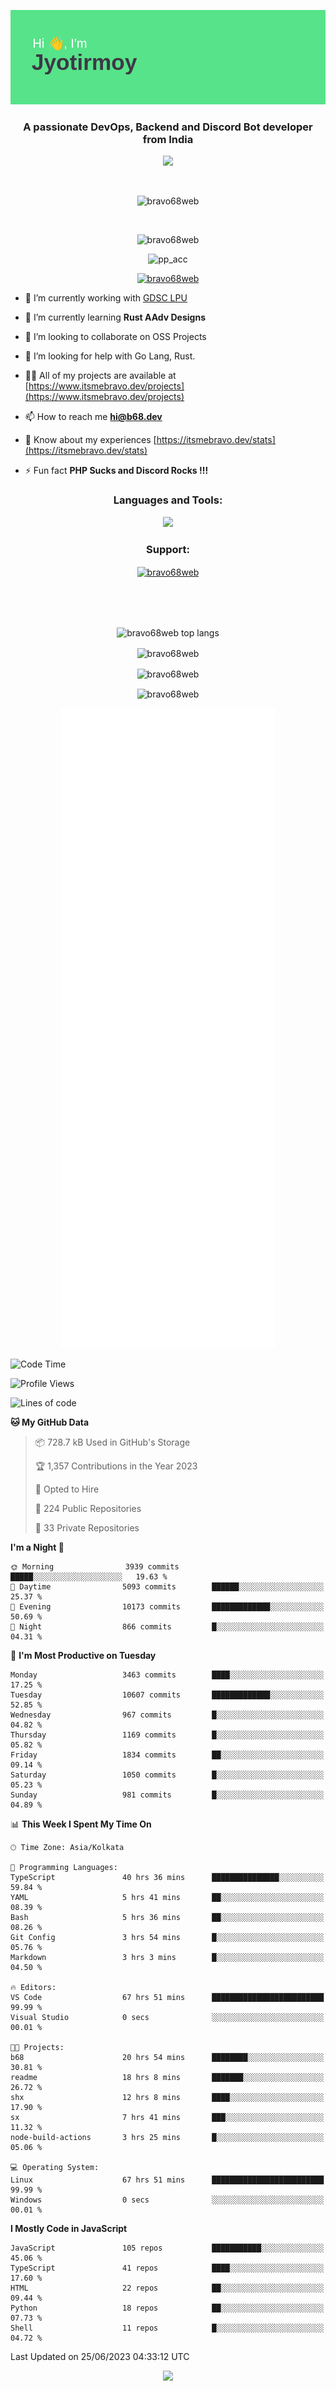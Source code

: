 <p align="center"><img src="header.png"></p>
<h3 align="center">A passionate DevOps, Backend and Discord Bot developer from India</h3>

<p align="center"><a href="https://discord.com/users/457039372009865226"><img src="https://lanyard-profile-readme.vercel.app/api/457039372009865226"></a></p>
                           
<br>
<p align="center"> <img src="https://komarev.com/ghpvc/?username=bravo68web&label=Profile%20views&color=0e75b6&style=flat" alt="bravo68web" /> </p>
<br>


<p align="center"><img src="https://github-profile-trophy.vercel.app/?username=bravo68web&theme=discord&column=3&row=2" alt="bravo68web" /> </p>
<p align="center"><img src="https://osu-embed.b68dev.xyz/pp_acc" alt="pp_acc" /> </p>

<p align="center"> <a href="https://twitter.com/bravo68web" target="blank"><img src="https://img.shields.io/twitter/follow/bravo68web?logo=twitter&style=for-the-badge" alt="bravo68web" /></a> </p>

- 🔭 I’m currently working with [GDSC LPU](https://gdsclpu.live/)

- 🌱 I’m currently learning **Rust AAdv Designs**

- 👯 I’m looking to collaborate on OSS Projects

- 🤝 I’m looking for help with Go Lang, Rust.

- 👨‍💻 All of my projects are available at [https://www.itsmebravo.dev/projects](https://www.itsmebravo.dev/projects)

<!-- - 💬 Ask me about **DF Techs** -->

- 📫 How to reach me **hi@b68.dev**

- 📄 Know about my experiences [https://itsmebravo.dev/stats](https://itsmebravo.dev/stats)

- ⚡ Fun fact **PHP Sucks and Discord Rocks !!!**

<h3 align="center">Languages and Tools:</h3>
<p align="center"> 
<img src="https://skillicons.dev/icons?i=aws,bash,c,cs,cpp,cloudflare,css,dart,devto,discord,bots,docker,electron,ember,emotion,express,fastapi,figma,firebase,flask,gcp,git,github,githubactions,go,gitlab,graphql,heroku,html,ai,ipfs,js,jest,linux,md,mastodon,mongodb,neovim,netlify,nextjs,nginx,nodejs,postgres,postman,powershell,py,react,redis,regex,replit,rocket,rust,sqlite,mysql,stackoverflow,styledcomponents,supabase,sentry,solidity,svg,tailwind,tauri,twitter,ts,unity,v,vercel,vim,vite,wasm,webpack,workers&perline=8&theme=dark" />
</p>

<h3 align="center">Support:</h3>
<p align="center"><a href="https://www.buymeacoffee.com/bravo68web"> <img align="center" src="https://cdn.buymeacoffee.com/buttons/v2/default-yellow.png" height="50" width="210" alt="bravo68web" /></a></p><br><br>
<br>

<p align="center"> <img align="center" src="https://github-readme-stats-sync.vercel.app/api/top-langs?username=bravo68web&count_private=true&show_icons=true&theme=radical&border_radius=10&&langs_count=10&layout=compact" alt="bravo68web top langs" /></p>

<p align="center"> <img align="center" src="https://github-readme-stats-sync.vercel.app/api?username=bravo68web&count_private=true&show_icons=true&theme=radical&border_radius=10" alt="bravo68web" /></p>

<p align="center"> <img align="center" src="https://github-readme-streak-stats.herokuapp.com?user=bravo68web&theme=dracula&hide_border=true" alt="bravo68web" /></p>

<p align="center"> <img align="center" src="https://github-readme-stats-sync.vercel.app/api/wakatime?username=bravo68web&count_private=true&show_icons=true&theme=aura_dark&border_radius=10&&langs_count=10&layout=compact&range=last_7_days" alt="bravo68web" /></p>

<p align="center"><img src="https://raw.githubusercontent.com/BRAVO68WEB/BRAVO68WEB/master/github-metrics.svg"></p>

<!--START_SECTION:waka-->
![Code Time](http://img.shields.io/badge/Code%20Time-4%2C990%20hrs%2057%20mins-blue)

![Profile Views](http://img.shields.io/badge/Profile%20Views-18-blue)

![Lines of code](https://img.shields.io/badge/From%20Hello%20World%20I%27ve%20Written-59.6%20million%20lines%20of%20code-blue)

**🐱 My GitHub Data** 

> 📦 728.7 kB Used in GitHub's Storage 
 > 
> 🏆 1,357 Contributions in the Year 2023
 > 
> 💼 Opted to Hire
 > 
> 📜 224 Public Repositories 
 > 
> 🔑 33 Private Repositories 
 > 
**I'm a Night 🦉** 

```text
🌞 Morning                3939 commits        █████░░░░░░░░░░░░░░░░░░░░   19.63 % 
🌆 Daytime                5093 commits        ██████░░░░░░░░░░░░░░░░░░░   25.37 % 
🌃 Evening                10173 commits       █████████████░░░░░░░░░░░░   50.69 % 
🌙 Night                  866 commits         █░░░░░░░░░░░░░░░░░░░░░░░░   04.31 % 
```
📅 **I'm Most Productive on Tuesday** 

```text
Monday                   3463 commits        ████░░░░░░░░░░░░░░░░░░░░░   17.25 % 
Tuesday                  10607 commits       █████████████░░░░░░░░░░░░   52.85 % 
Wednesday                967 commits         █░░░░░░░░░░░░░░░░░░░░░░░░   04.82 % 
Thursday                 1169 commits        █░░░░░░░░░░░░░░░░░░░░░░░░   05.82 % 
Friday                   1834 commits        ██░░░░░░░░░░░░░░░░░░░░░░░   09.14 % 
Saturday                 1050 commits        █░░░░░░░░░░░░░░░░░░░░░░░░   05.23 % 
Sunday                   981 commits         █░░░░░░░░░░░░░░░░░░░░░░░░   04.89 % 
```


📊 **This Week I Spent My Time On** 

```text
🕑︎ Time Zone: Asia/Kolkata

💬 Programming Languages: 
TypeScript               40 hrs 36 mins      ███████████████░░░░░░░░░░   59.84 % 
YAML                     5 hrs 41 mins       ██░░░░░░░░░░░░░░░░░░░░░░░   08.39 % 
Bash                     5 hrs 36 mins       ██░░░░░░░░░░░░░░░░░░░░░░░   08.26 % 
Git Config               3 hrs 54 mins       █░░░░░░░░░░░░░░░░░░░░░░░░   05.76 % 
Markdown                 3 hrs 3 mins        █░░░░░░░░░░░░░░░░░░░░░░░░   04.50 % 

🔥 Editors: 
VS Code                  67 hrs 51 mins      █████████████████████████   99.99 % 
Visual Studio            0 secs              ░░░░░░░░░░░░░░░░░░░░░░░░░   00.01 % 

🐱‍💻 Projects: 
b68                      20 hrs 54 mins      ████████░░░░░░░░░░░░░░░░░   30.81 % 
readme                   18 hrs 8 mins       ███████░░░░░░░░░░░░░░░░░░   26.72 % 
shx                      12 hrs 8 mins       ████░░░░░░░░░░░░░░░░░░░░░   17.90 % 
sx                       7 hrs 41 mins       ███░░░░░░░░░░░░░░░░░░░░░░   11.32 % 
node-build-actions       3 hrs 25 mins       █░░░░░░░░░░░░░░░░░░░░░░░░   05.06 % 

💻 Operating System: 
Linux                    67 hrs 51 mins      █████████████████████████   99.99 % 
Windows                  0 secs              ░░░░░░░░░░░░░░░░░░░░░░░░░   00.01 % 
```

**I Mostly Code in JavaScript** 

```text
JavaScript               105 repos           ███████████░░░░░░░░░░░░░░   45.06 % 
TypeScript               41 repos            ████░░░░░░░░░░░░░░░░░░░░░   17.60 % 
HTML                     22 repos            ██░░░░░░░░░░░░░░░░░░░░░░░   09.44 % 
Python                   18 repos            ██░░░░░░░░░░░░░░░░░░░░░░░   07.73 % 
Shell                    11 repos            █░░░░░░░░░░░░░░░░░░░░░░░░   04.72 % 
```




 Last Updated on 25/06/2023 04:33:12 UTC
<!--END_SECTION:waka-->

<p align="center"><img src="https://bravo68web.me/images/header_.png"></p>

